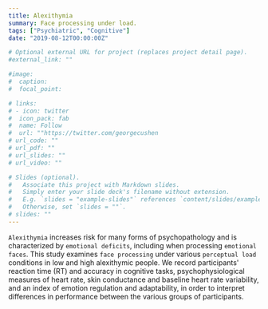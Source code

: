 ```yaml
---
title: Alexithymia
summary: Face processing under load.
tags: ["Psychiatric", "Cognitive"]
date: "2019-08-12T00:00:00Z"

# Optional external URL for project (replaces project detail page).
#external_link: ""

#image:
#  caption: 
#  focal_point: 

# links:
# - icon: twitter
#  icon_pack: fab
#  name: Follow
#  url: ""https://twitter.com/georgecushen
# url_code: ""
# url_pdf: ""
# url_slides: ""
# url_video: ""

# Slides (optional).
#   Associate this project with Markdown slides.
#   Simply enter your slide deck's filename without extension.
#   E.g. `slides = "example-slides"` references `content/slides/example-slides.md`.
#   Otherwise, set `slides = ""`.
# slides: ""
---
```


`Alexithymia` increases risk for many forms of psychopathology and is characterized by `emotional deficits`, including when processing `emotional faces`. This study examines `face processing` under various `perceptual load` conditions in low and high alexithymic people. We record participants' reaction time (RT) and accuracy in cognitive tasks, psychophysiological measures of heart rate, skin conductance and baseline heart rate variability, and an index of emotion regulation and adaptability, in order to interpret differences in performance between the various groups of participants.